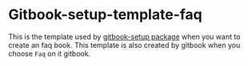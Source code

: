 
# Gitbook-setup-template-faq

This is the template used by [gitbook-setup package](https://www.npmjs.com/package/gitbook-setup) when you want to create
an faq book. This template is also created by gitbook when you choose `Faq` on it gitbook.
